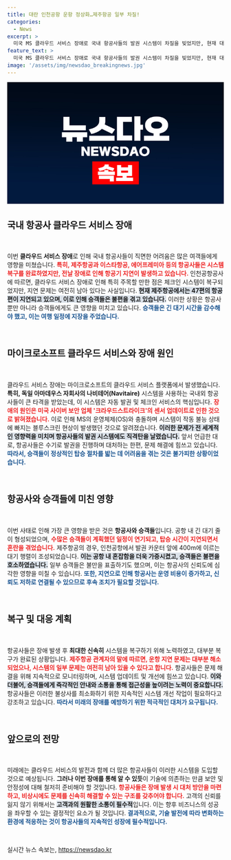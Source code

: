 ```yaml
---
title: 대란 인천공항 운항 정상화…제주항공 일부 차질!
categories:
  - News
excerpt: >
  미국 MS 클라우드 서비스 장애로 국내 항공사들의 발권 시스템이 차질을 빚었지만, 현재 대부분 복구 완료! 다만 일부 외국 항공사는 여전히 delays가 발생 중이니, 비행 계획에 주의하세요!
feature_text: >
  미국 MS 클라우드 서비스 장애로 국내 항공사들의 발권 시스템이 차질을 빚었지만, 현재 대부분 복구 완료! 다만 일부 외국 항공사는 여전히 delays가 발생 중이니, 비행 계획에 주의하세요!
image: '/assets/img/newsdao_breakingnews.jpg'
---
```


<p><img src="/assets/img/newsdao_breakingnews.jpg" alt="firstkoreanews 속보" /></p>

<h2 data-ke-size="size26">국내 항공사 클라우드 서비스 장애</h2>

<p data-ke-size="size16">&nbsp;</p>

<p>이번 <b>클라우드 서비스 장애</b>로 인해 국내 항공사들이 직면한 어려움은 많은 여객들에게 영향을 미쳤습니다. <b><span style="color: #ee2323;">특히, 제주항공과 이스타항공, 에어프레미아 등의 항공사들은 시스템 복구를 완료하였지만, 전날 장애로 인해 항공기 지연이 발생하고 있습니다.</span></b> 인천공항공사에 따르면, 클라우드 서비스 장애로 인해 특히 주목할 만한 점은 체크인 시스템이 복구되었지만, 지연 문제는 여전히 남아 있다는 사실입니다. <b><span style="background-color: #21538527;">현재 제주항공에서는 47편의 항공편이 지연되고 있으며, 이로 인해 승객들은 불편을 겪고 있습니다.</span></b> 이러한 상황은 항공사뿐만 아니라 승객들에게도 큰 영향을 미치고 있습니다. <b><span style="color: #1a5490;">승객들은 긴 대기 시간을 감수해야 했고, 이는 여행 일정에 지장을 주었습니다.</span></b></p>

<p data-ke-size="size16">&nbsp;</p>

<h2 data-ke-size="size26">마이크로소프트 클라우드 서비스와 장애 원인</h2>

<p data-ke-size="size16">&nbsp;</p>

<p>클라우드 서비스 장애는 마이크로소프트의 클라우드 서비스 플랫폼에서 발생했습니다. <b>특히, 독일 아마데우스 자회사의 나비테어(Navitaire)</b> 시스템을 사용하는 국내외 항공사들이 큰 타격을 받았는데, 이 시스템은 자동 발권 및 체크인 서비스의 핵심입니다. <b><span style="color: #ee2323;">장애의 원인은 미국 사이버 보안 업체 '크라우드스트라이크'의 센서 업데이트로 인한 것으로 밝혀졌습니다.</span></b> 이로 인해 MS의 운영체제(OS)와 충돌하며 시스템이 작동 불능 상태에 빠지는 블루스크린 현상이 발생했던 것으로 알려졌습니다. <b><span style="background-color: #21538527;">이러한 문제가 전 세계적인 영향력을 미치며 항공사들의 발권 시스템에도 직격탄을 날렸습니다.</span></b> 앞서 언급한 대로, 항공사들은 수기로 발권을 진행하며 대처하는 한편, 문제 해결에 힘쓰고 있습니다. <b><span style="color: #1a5490;">따라서, 승객들이 정상적인 탑승 절차를 밟는 데 어려움을 겪는 것은 불가피한 상황이었습니다.</span></b></p>

<p data-ke-size="size16">&nbsp;</p>

<h2 data-ke-size="size26">항공사와 승객들에 미친 영향</h2>

<p data-ke-size="size16">&nbsp;</p>

<p>이번 사태로 인해 가장 큰 영향을 받은 것은 <b>항공사와 승객들</b>입니다. 공항 내 긴 대기 줄이 형성되었으며, <b><span style="color: #ee2323;">수많은 승객들이 계획했던 일정이 연기되고, 탑승 시간이 지연되면서 혼란을 겪었습니다.</span></b> 제주항공의 경우, 인천공항에서 발권 카운터 앞에 400m에 이르는 대기 행렬이 조성되었습니다. <b><span style="background-color: #21538527;">이는 공항 내 혼잡함을 더욱 가중시켰고, 승객들은 불편을 호소하였습니다.</span></b> 일부 승객들은 불만을 표출하기도 했으며, 이는 항공사의 신뢰도에 심각한 영향을 미칠 수 있습니다. <b><span style="color: #1a5490;">또한, 지연으로 인해 항공사는 운영 비용이 증가하고, 신뢰도 저하로 연결될 수 있으므로 후속 조치가 필요할 것입니다.</span></b></p>

<p data-ke-size="size16">&nbsp;</p>

<h2 data-ke-size="size26">복구 및 대응 계획</h2>

<p data-ke-size="size16">&nbsp;</p>

<p>항공사들은 장애 발생 후 <b>최대한 신속히</b> 시스템을 복구하기 위해 노력하였고, 대부분 복구가 완료된 상황입니다. <b><span style="color: #ee2323;">제주항공 관계자의 말에 따르면, 운항 지연 문제는 대부분 해소되었으나, 시스템의 일부 문제는 여전히 남아 있을 수 있다고 합니다.</span></b> 항공사들은 문제 해결을 위해 지속적으로 모니터링하며, 시스템 업데이트 및 개선에 힘쓰고 있습니다. <b><span style="background-color: #21538527;">이와 더불어, 승객들에게 즉각적인 안내와 소통을 통해 접근성을 높이려는 노력이 중요합니다.</span></b> 항공사들은 이러한 불상사를 최소화하기 위한 지속적인 시스템 개선 작업이 필요하다고 강조하고 있습니다. <b><span style="color: #1a5490;">따라서 미래의 장애를 예방하기 위한 적극적인 대처가 요구됩니다.</span></b></p>

<p data-ke-size="size16">&nbsp;</p>

<h2 data-ke-size="size26">앞으로의 전망</h2>

<p data-ke-size="size16">&nbsp;</p>

<p>미래에는 클라우드 서비스의 발전과 함께 더 많은 항공사들이 이러한 시스템을 도입할 것으로 예상됩니다. <b>그러나 이번 장애를 통해 알 수 있듯</b>이 기술에 의존하는 만큼 보안 및 안정성에 대해 철저히 준비해야 할 것입니다. <b><span style="color: #ee2323;">항공사들은 장애 발생 시 대처 방안을 마련하고, 비상시에도 문제를 신속히 해결할 수 있는 구조를 갖추어야 합니다.</span></b> 고객의 신뢰를 잃지 않기 위해서는 <b><span style="background-color: #21538527;">고객과의 원활한 소통이 필수적</span></b>입니다. 이는 향후 비즈니스의 성공을 좌우할 수 있는 결정적인 요소가 될 것입니다. <b><span style="color: #1a5490;">결과적으로, 기술 발전에 따라 변화하는 환경에 적응하는 것이 항공사들의 지속적인 성장에 필수적입니다.</span></b></p>

<p data-ke-size="size16">&nbsp;</p>
실시간 뉴스 속보는, <a href="https://newsdao.kr" rel="dofollow">https://newsdao.kr</a>


